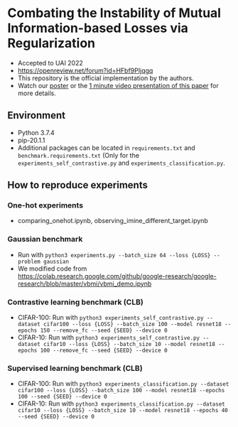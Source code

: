 # Combating the Instability of Mutual Information-based Losses via Regularization
- Accepted to UAI 2022
- https://openreview.net/forum?id=HFbf9PIjqgq
- This repository is the official implementation by the authors.
- Watch our [poster](./poster_choi_500.pdf) or the [1 minute video presentation of this paper](./presentation_choi_500.mp4) for more details.


## Environment
- Python 3.7.4
- pip-20.1.1
- Additional packages can be located in `requirements.txt` and `benchmark.requirements.txt` (Only for the `experiments_self_contrastive.py` and `experiments_classification.py`.

## How to reproduce experiments
### One-hot experiments
- comparing_onehot.ipynb, observing_imine_different_target.ipynb
### Gaussian benchmark
- Run with `python3 experiments.py --batch_size 64 --loss {LOSS} --problem gaussian`
- We modified code from https://colab.research.google.com/github/google-research/google-research/blob/master/vbmi/vbmi_demo.ipynb
### Contrastive learning benchmark (CLB)
- CIFAR-100: Run with `python3 experiments_self_contrastive.py --dataset cifar100 --loss {LOSS} --batch_size 100 --model resnet18 --epochs 150 --remove_fc --seed {SEED} --device 0`
- CIFAR-10: Run with `python3 experiments_self_contrastive.py --dataset cifar10 --loss {LOSS} --batch_size 10 --model resnet18 --epochs 100 --remove_fc --seed {SEED} --device 0`
### Supervised learning benchmark (CLB)
- CIFAR-100: Run with `python3 experiments_classification.py --dataset cifar100 --loss {LOSS} --batch_size 100 --model resnet18 --epochs 100 --seed {SEED} --device 0`
- CIFAR-10: Run with `python3 experiments_classification.py --dataset cifar10 --loss {LOSS} --batch_size 10 --model resnet18 --epochs 40 --seed {SEED} --device 0`

